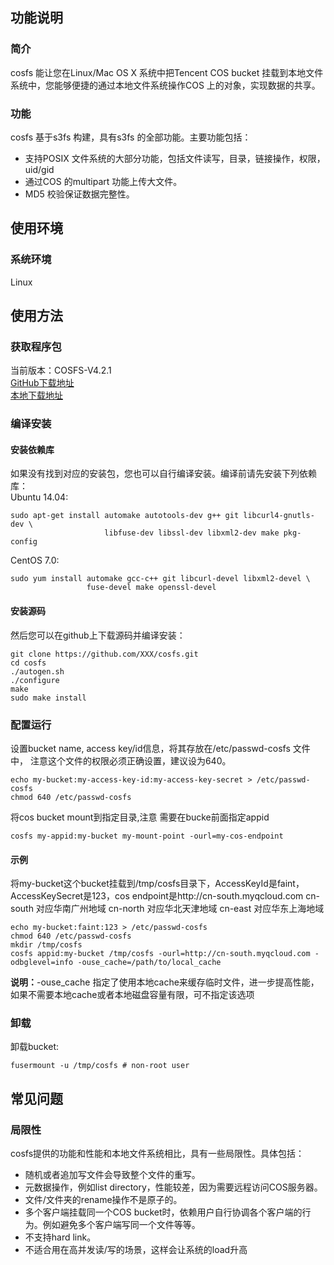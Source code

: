 ## 功能说明

### 简介

cosfs 能让您在Linux/Mac OS X 系统中把Tencent COS bucket 挂载到本地文件 系统中，您能够便捷的通过本地文件系统操作COS 上的对象，实现数据的共享。

### 功能

cosfs 基于s3fs 构建，具有s3fs 的全部功能。主要功能包括：

- 支持POSIX 文件系统的大部分功能，包括文件读写，目录，链接操作，权限，uid/gid
- 通过COS 的multipart 功能上传大文件。
- MD5 校验保证数据完整性。

## 使用环境

### 系统环境

Linux



## 使用方法
### 获取程序包  
当前版本：COSFS-V4.2.1  
[GitHub下载地址](https://github.com/tencentyun/cosfs-v4.2.1)  
[本地下载地址](https://mc.qcloudimg.com/static/archive/144302cd3e6afb2bf2758a8c0c1d9bb9/cosfs-v4.2.1-master.zip)

### 编译安装
#### 安装依赖库
如果没有找到对应的安装包，您也可以自行编译安装。编译前请先安装下列依赖库：  
Ubuntu 14.04:

```
sudo apt-get install automake autotools-dev g++ git libcurl4-gnutls-dev \
                     libfuse-dev libssl-dev libxml2-dev make pkg-config
```

CentOS 7.0:
```
sudo yum install automake gcc-c++ git libcurl-devel libxml2-devel \
                 fuse-devel make openssl-devel
```
#### 安装源码

然后您可以在github上下载源码并编译安装：
```
git clone https://github.com/XXX/cosfs.git
cd cosfs
./autogen.sh
./configure
make
sudo make install
```

### 配置运行

设置bucket name, access key/id信息，将其存放在/etc/passwd-cosfs 文件中， 注意这个文件的权限必须正确设置，建议设为640。
```
echo my-bucket:my-access-key-id:my-access-key-secret > /etc/passwd-cosfs
chmod 640 /etc/passwd-cosfs
```
将cos bucket mount到指定目录,注意 需要在bucke前面指定appid
```
cosfs my-appid:my-bucket my-mount-point -ourl=my-cos-endpoint
```
#### 示例

将my-bucket这个bucket挂载到/tmp/cosfs目录下，AccessKeyId是faint， AccessKeySecret是123，cos endpoint是http://cn-south.myqcloud.com cn-south 对应华南广州地域 cn-north 对应华北天津地域 cn-east 对应华东上海地域

```
echo my-bucket:faint:123 > /etc/passwd-cosfs
chmod 640 /etc/passwd-cosfs
mkdir /tmp/cosfs
cosfs appid:my-bucket /tmp/cosfs -ourl=http://cn-south.myqcloud.com -odbglevel=info -ouse_cache=/path/to/local_cache
```
**说明：**-ouse_cache 指定了使用本地cache来缓存临时文件，进一步提高性能，如果不需要本地cache或者本地磁盘容量有限，可不指定该选项

### 卸载
卸载bucket:
```
fusermount -u /tmp/cosfs # non-root user
```

## 常见问题
### 局限性

cosfs提供的功能和性能和本地文件系统相比，具有一些局限性。具体包括：

- 随机或者追加写文件会导致整个文件的重写。
- 元数据操作，例如list directory，性能较差，因为需要远程访问COS服务器。
- 文件/文件夹的rename操作不是原子的。
- 多个客户端挂载同一个COS bucket时，依赖用户自行协调各个客户端的行为。例如避免多个客户端写同一个文件等等。
- 不支持hard link。
- 不适合用在高并发读/写的场景，这样会让系统的load升高
